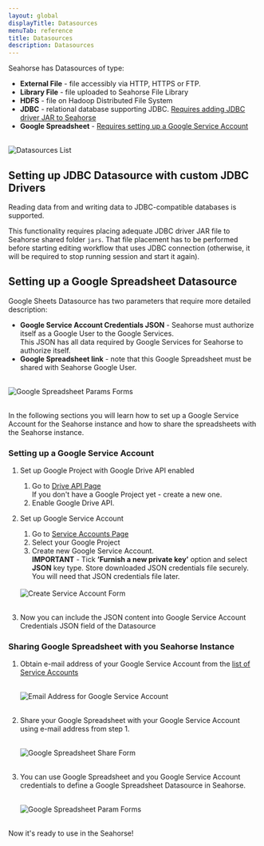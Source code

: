```yaml
---
layout: global
displayTitle: Datasources
menuTab: reference
title: Datasources
description: Datasources
---
```

Seahorse has Datasources of type:

* **External File** - file accessibly via HTTP, HTTPS or FTP.
* **Library File** - file uploaded to Seahorse File Library
* **HDFS** - file on Hadoop Distributed File System
* **JDBC** - relational database supporting JDBC. [Requires adding JDBC driver JAR to Seahorse](#setting-up-jdbc-datasource-with-custom-jdbc-drivers)  
* **Google Spreadsheet** - [Requires setting up a Google Service Account](#setting-up-a-google-spreadsheet-datasource)

<br>
<div class="align-left">
    <div class="img-responsive image-with-caption-container" style="width: 700px">
        <img class="img-responsive bordered-image" alt="Datasources List" src="/img/datasources.png">
    </div>
</div>

## Setting up JDBC Datasource with custom JDBC Drivers

Reading data from and writing data to JDBC-compatible databases is supported.

This functionality requires placing adequate JDBC driver JAR file to Seahorse shared folder `jars`.
That file placement has to be performed before starting editing workflow that uses JDBC connection
(otherwise, it will be required to stop running session and start it again).

## Setting up a Google Spreadsheet Datasource

Google Sheets Datasource has two parameters that require more detailed description:

* **Google Service Account Credentials JSON** - Seahorse must authorize itself as a Google User to the Google Services. <br>
  This JSON has all data required by Google Services for Seahorse to authorize itself.
* **Google Spreadsheet link** - note that this Google Spreadsheet must be shared with Seahorse Google User.

<br>
<div class="align-left">
  <div class="img-responsive image-with-caption-container" style="width: 700px">
      <img class="img-responsive bordered-image" alt="Google Spreadsheet Params Forms" src="/img/google_sheet_params.png">
  </div>
</div>
<br>

In the following sections you will learn how to set up a Google Service Account for the Seahorse instance and
how to share the spreadsheets with the Seahorse instance.

### Setting up a Google Service Account

1. Set up Google Project with Google Drive API enabled
   1. Go to <a target="_blank" href="https://console.developers.google.com/apis/api/drive"> Drive API Page </a> <br>
      If you don't have a Google Project yet - create a new one.
   2. Enable Google Drive API.
2. Set up Google Service Account
   1. Go to <a target="_blank" href="https://console.developers.google.com/iam-admin/serviceaccounts"> Service Accounts  Page</a> <br>
   2. Select your Google Project
   3. Create new Google Service Account. <br>
      <span class="attention"> **IMPORTANT** </span> - Tick **’Furnish a new private key’** option and select **JSON** key type.
      Store downloaded JSON credentials file securely. You will need that JSON credentials file later. <br>

   <br>
   <div class="align-left-indented">
      <div class="img-responsive image-with-caption-container" style="width: 400px">
          <img class="img-responsive bordered-image" alt="Create Service Account Form" src="/img/create_new_service_account.png">
      </div>
   </div>
   <br>

3. Now you can include the JSON content into Google Service Account Credentials JSON field of the Datasource

### Sharing Google Spreadsheet with you Seahorse Instance

1. Obtain e-mail address of your Google Service Account from the
   <a target="_blank" href="https://console.developers.google.com/iam-admin/serviceaccounts">
   list of Service Accounts
   </a>

   <br>
   <div class="align-left-indented">
     <div class="img-responsive image-with-caption-container" style="width: 600px">
         <img class="img-responsive bordered-image" alt="Email Address for Google Service Account" src="/img/service_account_email.png">
     </div>
   </div>
   <br>

2. Share your Google Spreadsheet with your Google Service Account using e-mail address from step 1.

   <br>
   <div class="align-left-indented">
      <div class="img-responsive image-with-caption-container" style="width: 400px">
          <img class="img-responsive bordered-image" alt="Google Spreadsheet Share Form" src="/img/share-google-account.png">
      </div>
   </div>
   <br>

3. You can use Google Spreadsheet and you Google Service Account credentials to define a
Google Spreadsheet Datasource in Seahorse.

   <br>
   <div class="align-left-indented">
      <div class="img-responsive image-with-caption-container" style="width: 700px">
          <img class="img-responsive bordered-image" alt="Google Spreadsheet Param Forms" src="/img/google_sheet_params.png">
      </div>
   </div>
   <br>

Now it's ready to use in the Seahorse!
